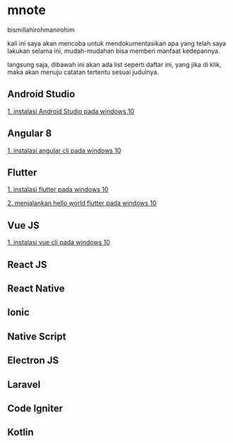 # mnote
bismillahirohmanirohim

kali ini saya akan mencoba untuk mendokumentasikan apa yang telah saya lakukan selama ini, mudah-mudahan bisa memberi manfaat kedepannya.

langsung saja, dibawah ini akan ada list seperti daftar ini, yang jika di klik, maka akan menuju catatan tertentu sesuai judulnya.

## Android Studio

[1. instalasi Android Studio pada windows 10](../master/flutter/instalasi-flutter-windows10.md)

## Angular 8

[1. instalasi angular cli pada windows 10](../master/flutter/instalasi-flutter-windows10.md)

## Flutter

[1. instalasi flutter pada windows 10](../master/flutter/instalasi-flutter-windows10.md)

[2. menjalankan hello world flutter pada windows 10](../blob/master/LICENSE)

## Vue JS

[1. instalasi vue cli pada windows 10](../master/flutter/instalasi-flutter-windows10.md)

## React JS

## React Native

## Ionic

## Native Script

## Electron JS

## Laravel

## Code Igniter

## Kotlin